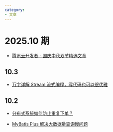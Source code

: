 ```yaml
---
category: 
- 文章
---
```


# 2025.10 期

- [腾讯云开发者 - 国庆中秋双节精选文章](https://mp.weixin.qq.com/s/LeZirWoas0rcmW1uJQJKzA)

<!-- more -->

## 10.3

- [万字详解 Stream 流式编程，写代码也可以很优雅](https://mp.weixin.qq.com/s/IbGfrvXPEby_c0TvGBX2kQ)

## 10.2

- [分布式系统如何防止重复下单？](https://mp.weixin.qq.com/s/zCGHuiv3vuRk0o5Oajin2g)

- [MyBatis Plus 解决大数据量查询慢问题](https://mp.weixin.qq.com/s/nVM2gPCQ0oZl3DGvBIwxlQ)
